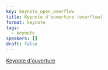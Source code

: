 ```yaml
---
key: keynote_open_overflow
title: Keynote d'ouverture (overflow)
format: keynote
tags:
  - keynote
speakers: []
draft: false
---
```

[Keynote d'ouverture](../keynote_open)